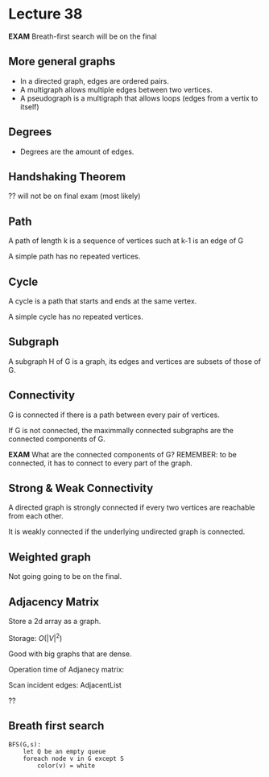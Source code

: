 # Lecture 38

**EXAM** Breath-first search will be on the final

## More general graphs

* In a directed graph, edges are ordered pairs.
* A multigraph allows multiple edges between two vertices.
* A pseudograph is a multigraph that allows loops (edges from a vertix to itself)

## Degrees

* Degrees are the amount of edges.

## Handshaking Theorem

?? will not be on final exam (most likely)

## Path

A path of length k is a sequence of vertices such at k-1 is an edge of G

A simple path has no repeated vertices.

## Cycle

A cycle is a path that starts and ends at the same vertex.

A simple cycle has no repeated vertices.

## Subgraph

A subgraph H of G is a graph, its edges and vertices are subsets of those of G.

## Connectivity

G is connected if there is a path between every pair of vertices.

If G is not connected, the maximmally connected subgraphs are the connected components of G.

**EXAM** What are the connected components of G? REMEMBER: to be connected, it has to connect to every part of the graph.

## Strong & Weak Connectivity

A directed graph is strongly connected if every two vertices are reachable from each other.

It is weakly connected if the underlying undirected graph is connected.

## Weighted graph

Not going going to be on the final.

## Adjacency Matrix

Store a 2d array as a graph.

Storage: $O(|V|^2)$

Good with big graphs that are dense.

Operation time of Adjanecy matrix:

Scan incident edges: AdjacentList

??

## Breath first search

```
BFS(G,s):
    let Q be an empty queue
    foreach node v in G except S
        color(v) = white
```